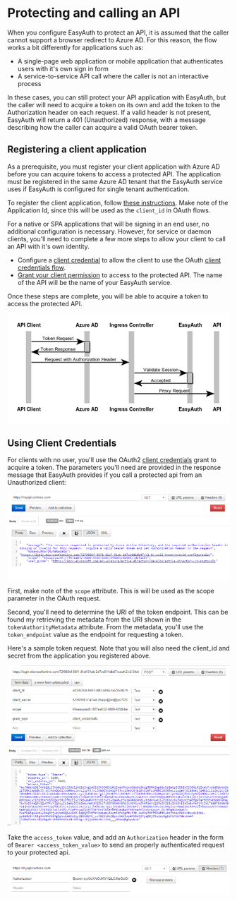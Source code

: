 # Protecting and calling an API
When you configure EasyAuth to protect an API, it is assumed that the caller cannot support a browser redirect to Azure AD.  For this reason, the flow works a bit differently for applications such as:
* A single-page web application or mobile application that authenticates users with it's own sign in form
* A service-to-service API call where the caller is not an interactive process

In these cases, you can still protect your API application with EasyAuth, but the caller will need to acquire a token on its own and add the token to the Authorization header on each request.  If a valid header is not present, EasyAuth will return a 401 (Unauthorized) response, with a message describing how the caller can acquire a valid OAuth bearer token.

## Registering a client application
As a prerequisite, you must register your client application with Azure AD before you can acquire tokens to access a protected API.  The application must be registered in the same Azure AD tenant that the EasyAuth service uses if EasyAuth is configured for single tenant authentication.

To register the client application, follow [these instructions](https://docs.microsoft.com/en-us/azure/active-directory/develop/quickstart-register-app).  Make note of the Application Id, since this will be used as the `client_id` in OAuth flows.

For a native or SPA applications that will be signing in an end user, no additional configuration is necessary.  However, for service or daemon clients, you'll need to complete a few more steps to allow your client to call an API with it's own identity.
* Configure a [client credential](https://docs.microsoft.com/en-us/azure/active-directory/develop/quickstart-configure-app-access-web-apis#add-credentials-to-your-web-application) to allow the client to use the OAuth [client credentials flow](https://docs.microsoft.com/en-us/azure/active-directory/develop/v2-oauth2-client-creds-grant-flow).
* [Grant your client permission](https://docs.microsoft.com/en-us/azure/active-directory/develop/quickstart-configure-app-access-web-apis#add-permissions-to-access-web-apis) to access to the protected API.  The name of the API will be the name of your EasyAuth service.

Once these steps are complete, you will be able to acquire a token to access the protected API.

![API Auth Flow](media/api-request.png)

## Using Client Credentials
For clients with no user, you'll use the OAuth2 [client credentials](https://docs.microsoft.com/en-us/azure/active-directory/develop/v2-oauth2-client-creds-grant-flow#get-a-token) grant to acquire a token.   The parameters you'll need are provided in the response message that EasyAuth provides if you call a protected api from an Unauthorized client:

![API caller unauthorized](media/api-unauthorized.png)

First, make note of the `scope` attribute.  This is will be used as the scope parameter in the OAuth request.

Second, you'll need to determine the URI of the token endpoint.  This can be found my retrieving the metadata from the URI shown in the `tokenAuthorityMetadata` attribute.  From the metadata, you'll use the `token_endpoint` value as the endpoint for requesting a token.

Here's a sample token request.  Note that you will also need the client_id and secret from the application you registered above.

![API caller unauthorized](media/api-client-credentials.png)

Take the `access_token` value, and add an `Authorization` header in the form of `Bearer <access_token_value>` to send an properly authenticated request to your protected api.

![Authorization header](media/api-bearer-token.png)
